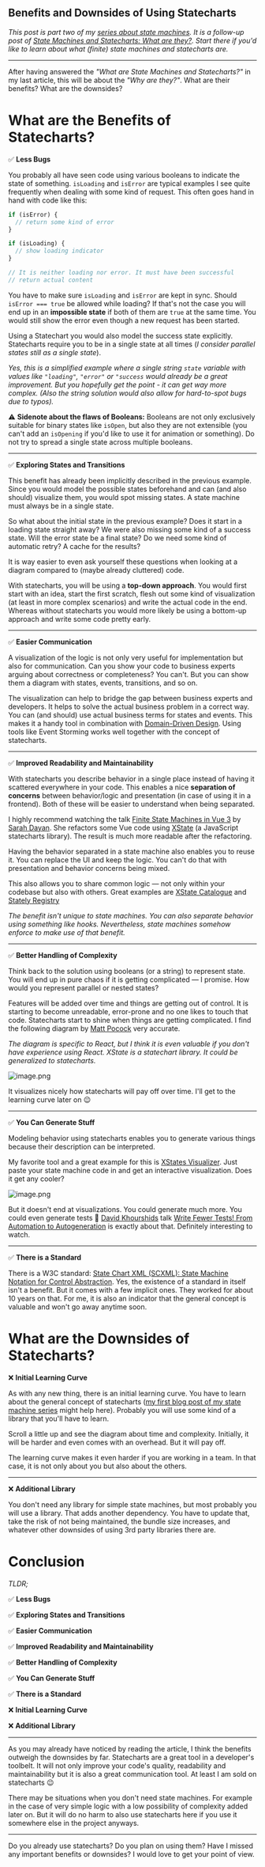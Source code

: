 ## Benefits and Downsides of Using Statecharts

*This post is part two of my [series about state machines](https://blog.jannikwempe.com/series/state-machines). It is a follow-up post of [State Machines and Statecharts: What are they?](https://blog.jannikwempe.com/what-are-state-machines-and-statecharts). Start there if you'd like to learn about what (finite) state machines and statecharts are.*

---

After having answered the *"What are State Machines and Statecharts?"* in my last article, this will be about the *"Why are they?"*. What are their benefits? What are the downsides?

# What are the Benefits of Statecharts?

✅ **Less Bugs**

You probably all have seen code using various booleans to indicate the state of something. `isLoading` and `isError` are typical examples I see quite frequently when dealing with some kind of request. This often goes hand in hand with code like this:

```js
if (isError) {
  // return some kind of error
}

if (isLoading) {
  // show loading indicator
}

// It is neither loading nor error. It must have been successful
// return actual content
```

You have to make sure `isLoading` and `isError` are kept in sync. Should `isError === true` be allowed while loading? If that's not the case you will end up in an **impossible state** if both of them are `true` at the same time. You would still show the error even though a new request has been started.

Using a Statechart you would also model the success state explicitly. Statecharts require you to be in a single state at all times (*I consider parallel states still as a single state*).

*Yes, this is a simplified example where a single string `state` variable with values like `"loading"`, `"error"` or `"success` would already be a great improvement. But you hopefully get the point - it can get way more complex. (Also the string solution would also allow for hard-to-spot bugs due to typos).*

⚠️ **Sidenote about the flaws of Booleans:** Booleans are not only exclusively suitable for binary states like `isOpen`, but also they are not extensible (you can't add an `isOpening` if you'd like to use it for animation or something). Do not try to spread a single state across multiple booleans.

---

✅ **Exploring States and Transitions**

This benefit has already been implicitly described in the previous example. Since you would model the possible states beforehand and can (and also should) visualize them, you would spot missing states. A state machine must always be in a single state.

So what about the initial state in the previous example? Does it start in a loading state straight away? We were also missing some kind of a success state. Will the error state be a final state? Do we need some kind of automatic retry? A cache for the results?

It is way easier to even ask yourself these questions when looking at a diagram compared to (maybe already cluttered) code.

With statecharts, you will be using a **top-down approach**. You would first start with an idea, start the first scratch, flesh out some kind of visualization (at least in more complex scenarios) and write the actual code in the end. Whereas without statecharts you would more likely be using a bottom-up approach and write some code pretty early.

---

✅ **Easier Communication**

A visualization of the logic is not only very useful for implementation but also for communication. Can you show your code to business experts arguing about correctness or completeness? You can't. But you can show them a diagram with states, events, transitions, and so on. 

The visualization can help to bridge the gap between business experts and developers. It helps to solve the actual business problem in a correct way. You can (and should) use actual business terms for states and events. This makes it a handy tool in combination with [Domain-Driven Design](https://blog.jannikwempe.com/domain-driven-design-introduction). Using tools like Event Storming works well together with the concept of statecharts.

---

✅ **Improved Readability and Maintainability**

With statecharts you describe behavior in a single place instead of having it scattered everywhere in your code. This enables a nice **separation of concerns** between behavior/logic and presentation (in case of using it in a frontend). Both of these will be easier to understand when being separated. 

I highly recommend watching the talk [Finite State Machines in Vue 3](https://youtu.be/fT9p9CCSrn8) by [Sarah Dayan](https://twitter.com/frontstuff_io). She refactors some Vue code using [XState](https://xstate.js.org/) (a JavaScript statecharts library). The result is much more readable after the refactoring.

Having the behavior separated in a state machine also enables you to reuse it. You can replace the UI and keep the logic. You can't do that with presentation and behavior concerns being mixed.
 
This also allows you to share common logic — not only within your codebase but also with others. Great examples are [XState Catalogue](https://xstate-catalogue.com/) and [Stately Registry](https://stately.ai/registry)

*The benefit isn't unique to state machines. You can also separate behavior using something like hooks. Nevertheless, state machines somehow enforce to make use of that benefit.*

---

✅ **Better Handling of Complexity**

 Think back to the solution using booleans (or a string) to represent state. You will end up in pure chaos if it is getting complicated ⁠— I promise. How would you represent parallel or nested states?

Features will be added over time and things are getting out of control. It is starting to become unreadable, error-prone and no one likes to touch that code. Statecharts start to shine when things are getting complicated. I find the following diagram by [Matt Pocock](https://twitter.com/mpocock1) very accurate.

*The diagram is specific to React, but I think it is even valuable if you don't have experience using React. XState is a statechart library. It could be generalized to statecharts.*

![image.png](https://cdn.hashnode.com/res/hashnode/image/upload/v1629041431148/X-yUOjhxl.png)

It visualizes nicely how statecharts will pay off over time. I'll get to the learning curve later on 😉

---

✅ **You Can Generate Stuff**

Modeling behavior using statecharts enables you to generate various things because their description can be interpreted.

My favorite tool and a great example for this is [XStates Visualizer](https://xstate.js.org/viz/). Just paste your state machine code in and get an interactive visualization. Does it get any cooler?

![image.png](https://cdn.hashnode.com/res/hashnode/image/upload/v1629042148370/aJLxZU3Qb3.png)

But it doesn't end at visualizations. You could generate much more. You could even generate tests 🤯 [David Khourshids](https://twitter.com/DavidKPiano) talk [Write Fewer Tests! From Automation to Autogeneration](https://youtu.be/tpNmPKjPSFQ) is exactly about that. Definitely interesting to watch.

---

✅ **There is a Standard**

There is a W3C standard: [State Chart XML (SCXML): State Machine Notation for Control Abstraction](https://www.w3.org/TR/scxml/). Yes, the existence of a standard in itself isn't a benefit. But it comes with a few implicit ones. They worked for about 10 years on that. For me, it is also an indicator that the general concept is valuable and won't go away anytime soon.


# What are the Downsides of Statecharts?

❌ **Initial Learning Curve**

As with any new thing, there is an initial learning curve. You have to learn about the general concept of statecharts ([my first blog post of my state machine series](https://blog.jannikwempe.com/what-are-state-machines-and-statecharts) might help here). Probably you will use some kind of a library that you'll have to learn.

Scroll a little up and see the diagram about time and complexity. Initially, it will be harder and even comes with an overhead. But it will pay off.

The learning curve makes it even harder if you are working in a team. In that case, it is not only about you but also about the others.

---

❌ **Additional Library**

You don't need any library for simple state machines, but most probably you will use a library. That adds another dependency. You have to update that, take the risk of not being maintained, the bundle size increases, and whatever other downsides of using 3rd party libraries there are.

# Conclusion

*TLDR;*

✅ **Less Bugs**

✅ **Exploring States and Transitions**

✅ **Easier Communication**

✅ **Improved Readability and Maintainability**

✅ **Better Handling of Complexity**

✅ **You Can Generate Stuff**

✅ **There is a Standard**

❌ **Initial Learning Curve**

❌ **Additional Library**

---

As you may already have noticed by reading the article, I think the benefits outweigh the downsides by far. Statecharts are a great tool in a developer's toolbelt. It will not only improve your code's quality, readability and maintainability but it is also a great communication tool. At least I am sold on statecharts 😉

There may be situations when you don't need state machines. For example in the case of very simple logic with a low possibility of complexity added later on. But it will do no harm to also use statecharts here if you use it somewhere else in the project anyways.

---

Do you already use statecharts? Do you plan on using them? Have I missed any important benefits or downsides? I would love to get your point of view.